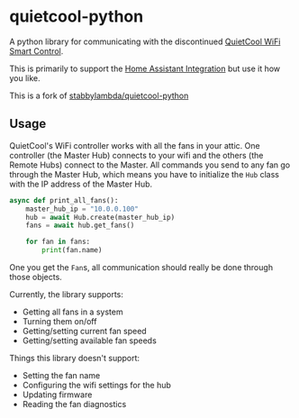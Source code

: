 # quietcool-python

A python library for communicating with the discontinued [QuietCool WiFi Smart Control](https://quietcoolsystems.com/support/how-to-setup-and-install-wi-fi-smart-control/).

This is primarily to support the [Home Assistant Integration](https://github.com/bbrendon/homeassistant-quietcool) but use it how you like.

This is a fork of [stabbylambda/quietcool-python](https://github.com/stabbylambda/quietcool-python)


## Usage

QuietCool's WiFi controller works with all the fans in your attic. One controller (the Master Hub) connects to your wifi and the others (the Remote Hubs) connect to the Master. All commands you send to any fan go through the Master Hub, which means you have to initialize the `Hub` class with the IP address of the Master Hub.

```python
async def print_all_fans():
    master_hub_ip = "10.0.0.100"
    hub = await Hub.create(master_hub_ip)
    fans = await hub.get_fans()

    for fan in fans:
        print(fan.name)
```

One you get the `Fan`s, all communication should really be done through those objects.

Currently, the library supports:

* Getting all fans in a system
* Turning them on/off
* Getting/setting current fan speed
* Getting/setting available fan speeds

Things this library doesn't support:

* Setting the fan name
* Configuring the wifi settings for the hub
* Updating firmware
* Reading the fan diagnostics

